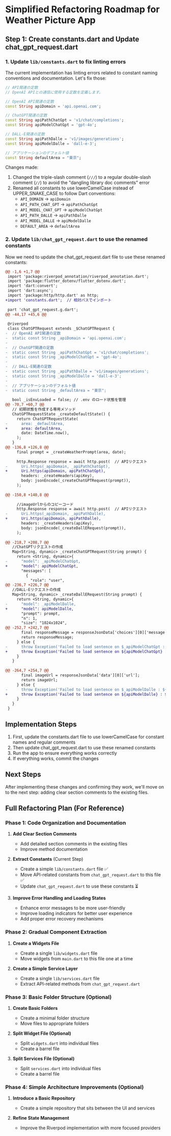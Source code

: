 # Simplified Refactoring Roadmap for Weather Picture App

## Step 1: Create constants.dart and Update chat_gpt_request.dart

### 1. Update `lib/constants.dart` to fix linting errors

The current implementation has linting errors related to constant naming conventions and documentation. Let's fix those:

```dart
// API関連の定数
// OpenAI APIとの通信に使用する定数を定義します。

// OpenAI API関連の定数
const String apiDomain = 'api.openai.com';

// ChatGPT関連の定数
const String apiPathChatGpt = 'v1/chat/completions';
const String apiModelChatGpt = 'gpt-4o';

// DALL-E関連の定数
const String apiPathDalle = 'v1/images/generations';
const String apiModelDalle = 'dall-e-3';

// アプリケーションのデフォルト値
const String defaultArea = "東京";
```

Changes made:
1. Changed the triple-slash comment (`///`) to a regular double-slash comment (`//`) to avoid the "dangling library doc comments" error
2. Renamed all constants to use lowerCamelCase instead of UPPER_SNAKE_CASE to follow Dart conventions:
   - `API_DOMAIN` → `apiDomain`
   - `API_PATH_CHAT_GPT` → `apiPathChatGpt`
   - `API_MODEL_CHAT_GPT` → `apiModelChatGpt`
   - `API_PATH_DALLE` → `apiPathDalle`
   - `API_MODEL_DALLE` → `apiModelDalle`
   - `DEFAULT_AREA` → `defaultArea`

### 2. Update `lib/chat_gpt_request.dart` to use the renamed constants

Now we need to update the chat_gpt_request.dart file to use these renamed constants:

```diff
@@ -1,6 +1,7 @@
 import 'package:riverpod_annotation/riverpod_annotation.dart';
 import 'package:flutter_dotenv/flutter_dotenv.dart';
 import 'dart:convert';
 import 'dart:async';
 import 'package:http/http.dart' as http;
+import 'constants.dart';  // 相対パスでインポート
 
 part 'chat_gpt_request.g.dart';
@@ -44,17 +45,6 @@
 
 @riverpod
 class ChatGPTRequest extends _$ChatGPTRequest {
-  // OpenAI API関連の定数
-  static const String _apiDomain = 'api.openai.com';
-  
-  // ChatGPT関連の定数
-  static const String _apiPathChatGpt = 'v1/chat/completions';
-  static const String _apiModelChatGpt = 'gpt-4o';
-  
-  // DALL-E関連の定数
-  static const String _apiPathDalle = 'v1/images/generations';
-  static const String _apiModelDalle = 'dall-e-3';
-  
-  // アプリケーションのデフォルト値
-  static const String _defaultArea = "東京";
 
   bool _isEnvLoaded = false; // .env のロード状態を管理
@@ -70,7 +60,7 @@
   // 初期状態を作成する専用メソッド
   ChatGPTRequestState _createDefaultState() {
     return ChatGPTRequestState(
-      area: _defaultArea,
+      area: defaultArea,
       date: DateTime.now(),
     );
   }
@@ -136,8 +126,8 @@
     final prompt = _createWeatherPrompt(area, date);
 
     http.Response response = await http.post(  // APIリクエスト
-      Uri.https(_apiDomain, _apiPathChatGpt),
+      Uri.https(apiDomain, apiPathChatGpt),
       headers: _createHeaders(apiKey),
       body: jsonEncode(_createChatGPTRequest(prompt)),
     );
 
@@ -150,8 +140,8 @@
 
     //imageUrlからのコピーコード
     http.Response response = await http.post(  // APIリクエスト
-      Uri.https(_apiDomain, _apiPathDalle),
+      Uri.https(apiDomain, apiPathDalle),
       headers: _createHeaders(apiKey),
       body: jsonEncode(_createDallERequest(prompt)),
     );
 
@@ -218,7 +208,7 @@
   //ChatGPTリクエストの作成
   Map<String, dynamic> _createChatGPTRequest(String prompt) {
     return <String, dynamic>{
-      "model": _apiModelChatGpt,
+      "model": apiModelChatGpt,
       "messages": [
         {
           "role": "user",
@@ -236,7 +226,7 @@
   //DALL-Eリクエストの作成
   Map<String, dynamic> _createDallERequest(String prompt) {
     return <String, dynamic>{
-      "model": _apiModelDalle,
+      "model": apiModelDalle,
       "prompt": prompt,
       "n": 1,
       "size": "1024x1024",
@@ -252,7 +242,7 @@
       final responseMessage = responseJsonData['choices'][0]['message']['content'];
       return responseMessage;
     } else {
-      throw Exception('Failed to load sentence on $_apiModelChatGpt : ${response.statusCode}');
+      throw Exception('Failed to load sentence on ${apiModelChatGpt} : ${response.statusCode}');
     }
   }
 
@@ -264,7 +254,7 @@
       final imageUrl = responseJsonData['data'][0]['url'];
       return imageUrl;
     } else {
-      throw Exception('Failed to load sentence on $_apiModelDalle : ${response.statusCode}');
+      throw Exception('Failed to load sentence on ${apiModelDalle} : ${response.statusCode}');
     }
   }
 }
```

## Implementation Steps

1. First, update the constants.dart file to use lowerCamelCase for constant names and regular comments
2. Then update chat_gpt_request.dart to use these renamed constants
3. Run the app to ensure everything works correctly
4. If everything works, commit the changes

## Next Steps

After implementing these changes and confirming they work, we'll move on to the next step: adding clear section comments to the existing files.

## Full Refactoring Plan (For Reference)

### Phase 1: Code Organization and Documentation

1. **Add Clear Section Comments**
   - Add detailed section comments in the existing files
   - Improve method documentation

2. **Extract Constants** (Current Step)
   - Create a simple `lib/constants.dart` file ✅
   - Move API-related constants from `chat_gpt_request.dart` to this file ✅
   - Update `chat_gpt_request.dart` to use these constants ⏳

3. **Improve Error Handling and Loading States**
   - Enhance error messages to be more user-friendly
   - Improve loading indicators for better user experience
   - Add proper error recovery mechanisms

### Phase 2: Gradual Component Extraction

1. **Create a Widgets File**
   - Create a single `lib/widgets.dart` file
   - Move widgets from `main.dart` to this file one at a time

2. **Create a Simple Service Layer**
   - Create a single `lib/services.dart` file
   - Extract API-related methods from `chat_gpt_request.dart`

### Phase 3: Basic Folder Structure (Optional)

1. **Create Basic Folders**
   - Create a minimal folder structure
   - Move files to appropriate folders

2. **Split Widget File (Optional)**
   - Split `widgets.dart` into individual files
   - Create a barrel file

3. **Split Services File (Optional)**
   - Split `services.dart` into individual files
   - Create a barrel file

### Phase 4: Simple Architecture Improvements (Optional)

1. **Introduce a Basic Repository**
   - Create a simple repository that sits between the UI and services

2. **Refine State Management**
   - Improve the Riverpod implementation with more focused providers